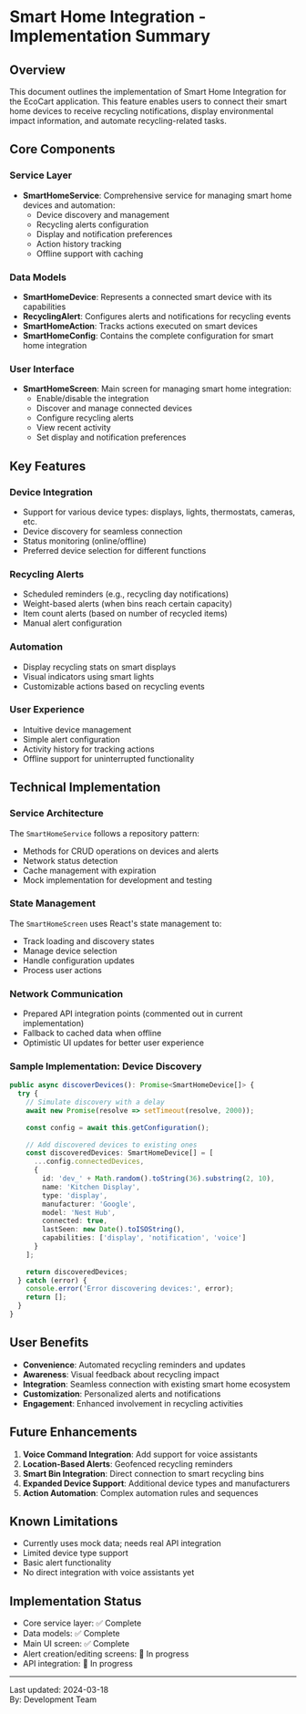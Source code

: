 # Smart Home Integration - Implementation Summary

## Overview
This document outlines the implementation of Smart Home Integration for the EcoCart application. This feature enables users to connect their smart home devices to receive recycling notifications, display environmental impact information, and automate recycling-related tasks.

## Core Components

### Service Layer
- **SmartHomeService**: Comprehensive service for managing smart home devices and automation:
  - Device discovery and management
  - Recycling alerts configuration
  - Display and notification preferences
  - Action history tracking
  - Offline support with caching

### Data Models
- **SmartHomeDevice**: Represents a connected smart device with its capabilities
- **RecyclingAlert**: Configures alerts and notifications for recycling events
- **SmartHomeAction**: Tracks actions executed on smart devices
- **SmartHomeConfig**: Contains the complete configuration for smart home integration

### User Interface
- **SmartHomeScreen**: Main screen for managing smart home integration:
  - Enable/disable the integration
  - Discover and manage connected devices
  - Configure recycling alerts
  - View recent activity
  - Set display and notification preferences

## Key Features

### Device Integration
- Support for various device types: displays, lights, thermostats, cameras, etc.
- Device discovery for seamless connection
- Status monitoring (online/offline)
- Preferred device selection for different functions

### Recycling Alerts
- Scheduled reminders (e.g., recycling day notifications)
- Weight-based alerts (when bins reach certain capacity)
- Item count alerts (based on number of recycled items)
- Manual alert configuration

### Automation
- Display recycling stats on smart displays
- Visual indicators using smart lights
- Customizable actions based on recycling events

### User Experience
- Intuitive device management
- Simple alert configuration
- Activity history for tracking actions
- Offline support for uninterrupted functionality

## Technical Implementation

### Service Architecture
The `SmartHomeService` follows a repository pattern:
- Methods for CRUD operations on devices and alerts
- Network status detection
- Cache management with expiration
- Mock implementation for development and testing

### State Management
The `SmartHomeScreen` uses React's state management to:
- Track loading and discovery states
- Manage device selection
- Handle configuration updates
- Process user actions

### Network Communication
- Prepared API integration points (commented out in current implementation)
- Fallback to cached data when offline
- Optimistic UI updates for better user experience

### Sample Implementation: Device Discovery
```typescript
public async discoverDevices(): Promise<SmartHomeDevice[]> {
  try {
    // Simulate discovery with a delay
    await new Promise(resolve => setTimeout(resolve, 2000));
    
    const config = await this.getConfiguration();
    
    // Add discovered devices to existing ones
    const discoveredDevices: SmartHomeDevice[] = [
      ...config.connectedDevices,
      {
        id: 'dev_' + Math.random().toString(36).substring(2, 10),
        name: 'Kitchen Display',
        type: 'display',
        manufacturer: 'Google',
        model: 'Nest Hub',
        connected: true,
        lastSeen: new Date().toISOString(),
        capabilities: ['display', 'notification', 'voice']
      }
    ];
    
    return discoveredDevices;
  } catch (error) {
    console.error('Error discovering devices:', error);
    return [];
  }
}
```

## User Benefits
- **Convenience**: Automated recycling reminders and updates
- **Awareness**: Visual feedback about recycling impact
- **Integration**: Seamless connection with existing smart home ecosystem
- **Customization**: Personalized alerts and notifications
- **Engagement**: Enhanced involvement in recycling activities

## Future Enhancements
1. **Voice Command Integration**: Add support for voice assistants
2. **Location-Based Alerts**: Geofenced recycling reminders
3. **Smart Bin Integration**: Direct connection to smart recycling bins
4. **Expanded Device Support**: Additional device types and manufacturers
5. **Action Automation**: Complex automation rules and sequences

## Known Limitations
- Currently uses mock data; needs real API integration
- Limited device type support
- Basic alert functionality
- No direct integration with voice assistants yet

## Implementation Status
- Core service layer: ✅ Complete
- Data models: ✅ Complete
- Main UI screen: ✅ Complete
- Alert creation/editing screens: 🔄 In progress
- API integration: 🔄 In progress

---

Last updated: 2024-03-18  
By: Development Team 